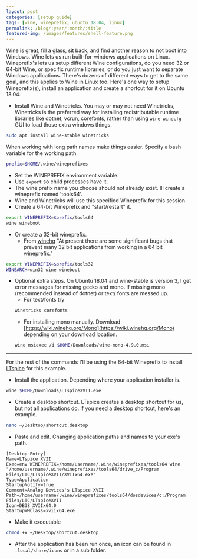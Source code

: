 ```yaml
---
layout: post
categories: [setup guide]
tags: [wine, wineprefix, ubuntu 18.04, linux]
permalink: /blog/:year/:month/:title
featured-img: /images/features/shell-feature.png
---
```


Wine is great, fill a glass, sit back, and find another reason to not boot into Windows. Wine lets us run built-for-windows applications on Linux. Wineprefix's lets us setup different Wine configurations, do you need 32 or 64-bit Wine, or specific runtime libraries, or do you just want to separate Windows applications. There's dozens of different ways to get to the same goal, and this applies to Wine in Linux too. Here's one way to setup Wineprefix(s), install an application and create a shortcut for it on Ubuntu 18.04.

- Install Wine and Winetricks. You may or may not need Winetricks, Winetricks is the preferred way for installing redistributable runtime libraries like dotnet, vcrun, corefonts, rather than using `wine winecfg` GUI to load those extra windows things.

```bash
sudo apt install wine-stable winetricks
```

When working with long path names make things easier. Specify a bash variable for the working path.

```bash
prefix=$HOME/.wine/wineprefixes
```
- Set the WINEPREFIX environment variable.
- Use `export` so child processes have it.
- The wine prefix name you choose should not already exist. Ill create a wineprefix named 'tools64'.
- Wine and Winetricks will use this specified Wineprefix for this session.
- Create a 64-bit Wineprefix and "start/restart" it.

```bash
export WINEPREFIX=$prefix/tools64
wine wineboot
```
- Or create a 32-bit wineprefix.
  - From [winehq](https://wiki.winehq.org/FAQ#How_do_I_create_a_32_bit_wineprefix_on_a_64_bit_system.3F) "At present there are some significant bugs that prevent many 32 bit applications from working in a 64 bit wineprefix."

```bash
export WINEPREFIX=$prefix/tools32
WINEARCH=win32 wine wineboot
```
- Optional extra steps. On Ubuntu 18.04 and wine-stable is version 3, I get error messages for missing gecko and mono. If missing mono (recommended instead of dotnet) or text/ fonts are messed up.
  - For text/fonts try
  ```bash
  winetricks corefonts
  ```
  - For installing mono manually. Download [https://wiki.winehq.org/Mono](https://wiki.winehq.org/Mono) depending on your download location.
  ```bash
  wine msiexec /i $HOME/Downloads/wine-mono-4.9.0.msi
  ```

---

For the rest of the commands I'll be using the 64-bit Wineprefix to install [LTspice](https://www.analog.com/en/design-center/design-tools-and-calculators/ltspice-simulator.html) for this example.

- Install the application. Depending where your application installer is.

```bash
wine $HOME/Downloads/LTspiceXVII.exe
```

- Create a desktop shortcut. LTspice creates a desktop shortcut for us, but not all applications do. If you need a desktop shortcut, here's an example.

```bash
nano ~/Desktop/shortcut.desktop
```
- Paste and edit. Changing application paths and names to your exe's path.

```
[Desktop Entry]
Name=LTspice XVII
Exec=env WINEPREFIX=/home/username/.wine/wineprefixes/tools64 wine "/home/username/.wine/wineprefixes/tools64/drive_c/Program Files/LTC/LTspiceXVII/XVIIx64.exe"
Type=Application
StartupNotify=true
Comment=Analog Devices's LTspice XVII
Path=/home/username/.wine/wineprefixes/tools64/dosdevices/c:/Program Files/LTC/LTspiceXVII
Icon=DB38_XVIIx64.0
StartupWMClass=xviix64.exe
```

- Make it executable

```bash
chmod +x ~/Desktop/shortcut.desktop
```

- After the application has been run once, an icon can be found in `.local/share/icons` or in a sub folder.
